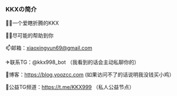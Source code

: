 ### KKXの简介

👩‍💻一个爱瞎折腾的KKX

🙆‍♂️尽可能的帮助到你

📫邮箱：xiaoxingyun69@gmail.com

✈联系TG：@kkx998_bot （我看到的话会主动私聊你的）

📖博客：https://blog.yoozcc.com   (如果访问不了的话说明我没钱买小鸡）

🍖公益TG频道：https://t.me/KKX999 （私人公益节点）
